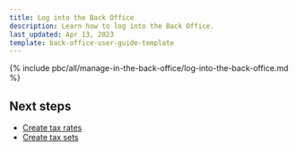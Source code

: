 ```yaml
---
title: Log into the Back Office
description: Learn how to log into the Back Office.
last_updated: Apr 13, 2023
template: back-office-user-guide-template
---
```


{% include pbc/all/manage-in-the-back-office/log-into-the-back-office.md %} <!-- To edit, see /_includes/pbc/all/manage-in-the-back-office/log-into-the-back-office.md -->

## Next steps

* [Create tax rates](/docs/pbc/all/tax-management/{{page.version}}/manage-in-the-back-office/create-tax-rates.html)
* [Create tax sets](/docs/pbc/all/tax-management/{{page.version}}/manage-in-the-back-office/create-tax-sets.html)
